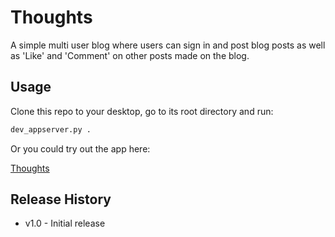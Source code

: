 # Thoughts

A simple multi user blog where users can sign in and post blog posts as well as 'Like' and 'Comment' on other posts made on the blog.

## Usage
Clone this repo to your desktop, go to its root directory and run:
```bash
dev_appserver.py .
```

Or you could try out the app here:

[Thoughts](https://thoughts-blog.appspot.com)

## Release History
* v1.0 - Initial release


